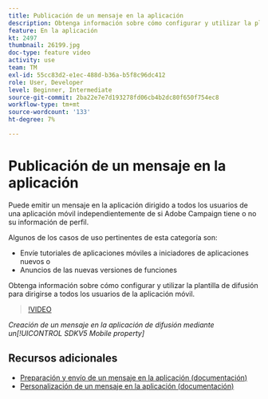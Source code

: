```yaml
---
title: Publicación de un mensaje en la aplicación
description: Obtenga información sobre cómo configurar y utilizar la plantilla de difusión para dirigirse a todos los usuarios de la aplicación móvil.
feature: En la aplicación
kt: 2497
thumbnail: 26199.jpg
doc-type: feature video
activity: use
team: TM
exl-id: 55cc83d2-e1ec-488d-b36a-b5f8c96dc412
role: User, Developer
level: Beginner, Intermediate
source-git-commit: 2ba22e7e7d193278fd06cb4b2dc80f650f754ec8
workflow-type: tm+mt
source-wordcount: '133'
ht-degree: 7%

---
```


# Publicación de un mensaje en la aplicación

Puede emitir un mensaje en la aplicación dirigido a todos los usuarios de una aplicación móvil independientemente de si Adobe Campaign tiene o no su información de perfil.

Algunos de los casos de uso pertinentes de esta categoría son:

* Envíe tutoriales de aplicaciones móviles a iniciadores de aplicaciones nuevos o
* Anuncios de las nuevas versiones de funciones

Obtenga información sobre cómo configurar y utilizar la plantilla de difusión para dirigirse a todos los usuarios de la aplicación móvil.

>[!VIDEO](https://video.tv.adobe.com/v/26199?quality=12)

*Creación de un mensaje en la aplicación de difusión mediante un[!UICONTROL SDKV5 Mobile property]*

## Recursos adicionales

* [Preparación y envío de un mensaje en la aplicación (documentación)](https://docs.adobe.com/content/help/en/campaign-standard/using/communication-channels/in-app-messaging/preparing-and-sending-an-in-app-message.html)
* [Personalización de un mensaje en la aplicación (documentación)](https://docs.adobe.com/content/help/en/campaign-standard/using/communication-channels/in-app-messaging/customizing-an-in-app-message.html)
